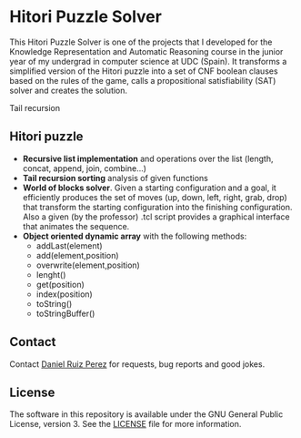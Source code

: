 Hitori Puzzle Solver
============

This Hitori Puzzle Solver is one of the projects that I developed for the Knowledge Representation and Automatic Reasoning course in the junior year of my undergrad in computer science at UDC (Spain). It transforms a simplified version of the Hitori puzzle into a set of CNF boolean clauses based on the rules of the game, calls a propositional satisfiability (SAT) solver and creates the solution.


Tail recursion


## Hitori puzzle

- **Recursive list implementation** and operations over the list (length, concat, append, join, combine...)
- **Tail recursion sorting** analysis of given functions 
- **World of blocks solver**. Given a starting configuration and a goal, it efficiently produces the set of moves (up, down, left, right, grab, drop) that transform the starting configuration into the finishing configuration. Also a given (by the professor) .tcl script provides a graphical interface that animates the sequence. 
- **Object oriented dynamic array** with the following methods:
	- addLast(element)
	- add(element,position)
	- overwrite(element,position)
	- lenght()
	- get(position)
	- index(position)
	- toString()
	- toStringBuffer()

## Contact

Contact [Daniel Ruiz Perez](mailto:druiz072@fiu.edu) for requests, bug reports and good jokes.


## License

The software in this repository is available under the GNU General Public License, version 3. See the [LICENSE](https://github.com/DaniRuizPerez/AutomaticReasoning/blob/master/LICENSE) file for more information.
